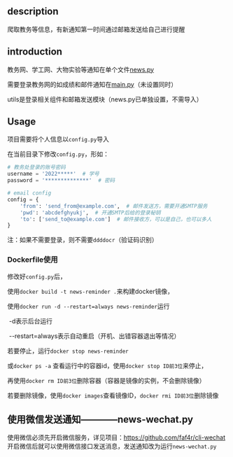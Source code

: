 ## description

爬取教务等信息，有新通知第一时间通过邮箱发送给自己进行提醒

## introduction

教务网、学工网、大物实验等通知在单个文件[news.py](./news.py)

需要登录教务网的如成绩和邮件通知在[main.py](./main.py)（未设置同时）

utils是登录相关组件和邮箱发送模块（news.py已单独设置，不需导入）

## Usage

项目需要将个人信息以`config.py`导入

在当前目录下修改`config.py`，形如：

```python
# 教务处登录的账号密码
username = '2022*****'  # 学号
password = '**************'  # 密码

# email config
config = {
    'from': 'send_from@example.com',  # 邮件发送方，需要开通SMTP服务
    'pwd': 'abcdefghyukj',  # 开通SMTP后给的登录秘钥
    'to': ['send_to@example.com']  # 邮件接收方，可以是自己，也可以多人
}
```
注：如果不需要登录，则不需要`ddddocr`（验证码识别）

### Dockerfile使用

修改好`config.py`后，

使用`docker build -t news-reminder .`来构建docker镜像，

使用`docker run -d --restart=always news-reminder`运行

​	-d表示后台运行

​	--restart=always表示自动重启（开机、出错容器退出等情况）

若要停止，运行`docker stop news-reminder`

或`docker ps -a` 查看运行中的容器id，使用`docker stop ID前3位`来停止，

再使用`docker rm ID前3位`删除容器（容器是镜像的实例，不会删除镜像）

若要删除镜像，使用`docker images`查看镜像ID，`docker rmi ID前3位`删除镜像

## 使用微信发送通知————news-wechat.py
使用微信必须先开启微信服务，详见项目：https://github.com/faf4r/cli-wechat
开启微信后就可以使用微信接口发送消息，发送通知改为运行`news-wechat.py`
